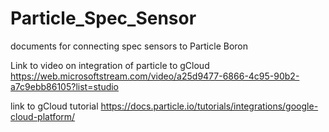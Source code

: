 # Particle_Spec_Sensor
documents for connecting spec sensors to Particle Boron

Link to video on integration of particle to gCloud
https://web.microsoftstream.com/video/a25d9477-6866-4c95-90b2-a7c9ebb86105?list=studio

link to gCloud tutorial
https://docs.particle.io/tutorials/integrations/google-cloud-platform/

